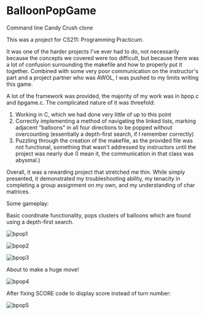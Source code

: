 # BalloonPopGame
Command line Candy Crush clone

This was a project for CS211: Programming Practicum.

It was one of the harder projects I've ever had to do, not necessarily because the concepts we covered were too difficult, but
because there was a lot of confusion surrounding the makefile and how to properly put it together. Combined with some very poor
communication on the instructor's part and a project partner who was AWOL, I was pushed to my limits writing this game.

A lot of the framework was provided, the majority of my work was in bpop.c and bpgame.c. The complicated nature of it was threefold:
1. Working in C, which we had done very little of up to this point
2. Correctly implementing a method of navigating the linked lists, marking adjacent "balloons" in all four directions to be popped
  without overcounting (essentially a depth-first search, if I remember correctly)
3. Puzzling through the creation of the makefile, as the provided file was not functional, something that wasn't addressed by
  instructors until the project was nearly due (I mean it, the communication in that class was abysmal.)
  
Overall, it was a rewarding project that stretched me thin. While simply presented, it demonstrated my troubleshooting ability,
my tenacity in completing a group assignment on my own, and my understanding of char matrices.



Some gameplay:

Basic coordinate functionality, pops clusters of balloons which are found using a depth-first search.

![bpop1](https://user-images.githubusercontent.com/113747039/190840824-c0ad0eb8-bcdd-481d-b39b-9236d859198e.png)

![bpop2](https://user-images.githubusercontent.com/113747039/190840825-13f786fd-0f1f-4e7e-8d33-d5d5f8242cc9.png)

![bpop3](https://user-images.githubusercontent.com/113747039/190840826-0bc9f042-cf85-4167-8ffa-2af815f8d413.png)

About to make a huge move!

![bpop4](https://user-images.githubusercontent.com/113747039/190840827-e8e8e57a-8d26-4168-a51c-b284477593b2.png)


After fixing SCORE code to display score instead of turn number:

![bpop5](https://user-images.githubusercontent.com/113747039/190840828-5c09d699-ab2d-45eb-8b13-eab8271a2af5.png)
